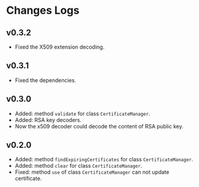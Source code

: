 # Changes Logs

## v0.3.2

- Fixed the X509 extension decoding.

## v0.3.1

- Fixed the dependencies.

## v0.3.0

- Added: method `validate` for class `CertificateManager`.
- Added: RSA key decoders.
- Now the x509 decoder could decode the content of RSA public key.

## v0.2.0

- Added: method `findExpiringCertificates` for class `CertificateManager`.
- Added: method `clear` for class `CertificateManager`.
- Fixed: method `use` of class `CertificateManager` can not update certificate.
